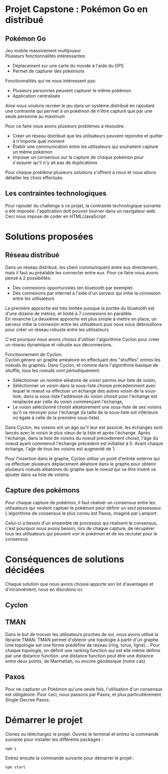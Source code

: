 # Projet Capstone : Pokémon Go en distribué

## Pokémon Go

Jeu mobile massivement multijoueur  
Plusieurs fonctionnalités intéressantes:
- Déplacement sur une carte du monde à l'aide du GPS
- Permet de capturer des pokémons

Fonctionnalités qui ne nous intéressent pas:
- Plusieurs personnes peuvent capturer le même pokémon
- Application centralisée

Ainsi nous voulons recréer le jeu dans un système distribué en rajoutant une contrainte qui permet à un pokémon de n'être capturé que par une seule personne au maximum

Pour ce faire nous avons plusieurs problèmes à résoudre:
- Créer un réseau distribué que les utilisateurs peuvent rejoindre et quitter à n'importe quel moment
- Établir une communication entre les utilisateurs qui souhaitent capture un même pokémon
- Imposer un consensus sur la capture de chaque pokémon pour s'assurer qu'il n'y ait pas de duplications

Pour chaque problème plusieurs solutions s'offrent à nous et nous allons détailler les choix effectués.

## Les contraintes technologiques

Pour rajouter du challenge à ce projet, la contrainte technologique suivante a été imposée: l'application doit pouvoir tourner dans un navigateur web. Ceci nous impose de coder en HTML/JavaScript.

# Solutions proposées

## Réseau distribué

Dans un réseau distribué, les client communiquent entre eux directement, mais il faut au préalable les connecter entre eux. Pour ce faire nous avons pensé à 2 possibilités:
- Des connexions opportunistes (en bluetooth par exemple)
- Des connexions par internet à l'aide d'un serveur qui initie la connexion entre les utilisateurs

La première approche est très limitée puisque la portée du bluetooth est d'une dizaine de mètres, et limité à 7 connexions en parallèle.  
En revanche La deuxième approche est plus simple à mettre en place, un serveur initie la connexion entre les utilisateurs puis nous nous débrouillons pour créer un réseau robuste entre les utilisateurs.

C'est pourquoi nous avons choisis d'utiliser l'algorithme Cyclon pour créer un réseau dynamique et robuste aux déconnexions.

Fonctionnement de Cyclon:  
Cyclon génere un graphe améatoire en effectuant des "shuffles" entres les noeuds du graphes.
Dans Cyclon, et comme dans l'algorithme basique de shuffle, tous les noeuds vont périodiquement:
- Séléctionner un nombre aléatoire de voisin parmis leur liste de voisin,
- Séléctionner un voisin dans la sous-liste choisie précédemment avec lequel le noeud va effectuer un échange des autres voisin de la sous-liste, dans la sous-liste l'addresse du voisin choisit pour l'échange est renplacée par celle du voisin commençant l'échange,
- Le voisin séléctionné choisit aléatoirement une sous-liste de ses voisins qu'il va renvoyer pour l'échange (la taille de la sous-liste est inférieure où égale à celle de la première sous-liste).

Dans Cyclon, les voisins ont un âge qu'il leur est associé, les échanges sont lancés avec le voisin le plus vieux de la liste et après l'échange. Après l'échange, dans la liste de voisins du noeud précedement choisit, l'âge du noeud ayant commencé l'échange précedent est initialisé à 0.
Avant chaque échange, l'aĝe de tous les voisins est augmenté de 1.

Pour l'insertion dans le graphe, Cyclon utilise un point d'entrée externe qui va effectuer plusieurs déplacement aléatoire dans le graphe pour obtenir plusieurs noeuds aléatoires du graphe que le noeud qui va être inseré va ajouter dans sa liste de voisins.

## Capture des pokémons

Pour chaque capture de pokémon, il faut réaliser un consensus entre les utilisateurs qui veulent captuer le pokémon pour définir un seul possesseur. L'algorithme de consensus le plus connu est Paxos, imaginé par Lamport.

Celui-ci a besoin d'un ensemble de processus qui réalisent le consensus, c'est pourquoi nous avons besoin, lors de chaque capture, de récupérer tous les utilisateurs qui peuvent voir le pokémon et de les recruter pour le consensus.

# Conséquences de solutions décidées

Chaque solution que nous avons choisie apporte son lot d'avantages et d'inconvénient, nous en discutons ici.

## Cyclon

## TMAN

Dans le but de trouver les utilisateurs proches de soi, nous avons utilisé la librairie TMAN. TMAN permet d'obtenir une topologie à partir d'un graphe. Une topologie est une forme prédéfine de réseau (ring, torus, ligne)... Pour chaque topologie, on définit une ranking function qui est elle même définie par une distance function. une distance function peut être une distance entre deux points, de Manhattan, ou encore géodésique (notre cas).

## Paxos

Pour ne capturer un Pokémon qu'une seule fois, l'utilisation d'un consensus est obligatoire. Pour ceci, nous passons par Paxos, et plus particulièrement Single-Decree Paxos. 

# Démarrer le projet

Clonez ou téléchargez le projet. Ouvrez le terminal et entrez la commande suivante pour installer les différents packages :
```
npm i
```
Entrez ensuite la commande suivante pour démarrer le projet :
```
npm start
```
